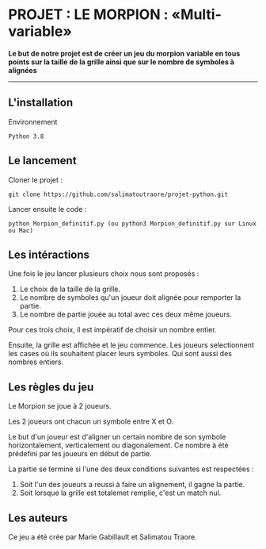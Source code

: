 # PROJET : LE MORPION : «Multi-variable»

**Le but de notre projet est de créer un jeu du morpion variable en tous points sur la taille de la grille ainsi que sur le nombre de symboles à alignées**
***

## L'installation

Environnement

```
Python 3.8
```


## Le lancement

Cloner le projet :
```
git clone https://github.com/salimatoutraore/projet-python.git
```

Lancer ensuite le code :
``` 
python Morpion_definitif.py (ou python3 Morpion_definitif.py sur Linux ou Mac)
```

## Les intéractions

Une fois le jeu lancer plusieurs choix nous sont proposés :
1. Le choix de la taille de la grille.
2. Le nombre de symboles qu'un joueur doit alignée pour remporter la partie.
3. Le nombre de partie jouée au total avec ces deux même joueurs.

Pour ces trois choix, il est impératif de choisir un nombre entier.

Ensuite, la grille est affichée et le jeu commence.
Les joueurs selectionnent les cases où ils souhaitent placer leurs symboles. Qui sont aussi des nombres entiers.


## Les règles du jeu
Le Morpion se joue à 2 joueurs.

Les 2 joueurs ont chacun un symbole entre X et O.

Le but d'un joueur est d'aligner un certain nombre de son symbole horizontalement, verticalement ou diagonalement. Ce nombre à été prédefini par les joueurs en début de partie. 

La partie se termine si l'une des deux conditions suivantes est respectées : 
1. Soit l'un des joueurs a reussi à faire un alignement, il gagne la partie.
2. Soit lorsque la grille est totalemet remplie, c'est un match nul. 

## Les auteurs
Ce jeu a été crée par Marie Gabillault et Salimatou Traore.

